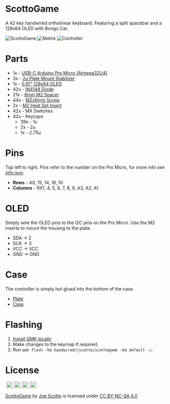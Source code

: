# ScottoGame

A 42 key handwired ortholinear keyboard. Featuring a split spacebar and a 128x64 OLED with Bongo Cat.

![ScottoGame](https://user-images.githubusercontent.com/8194147/193435831-0216b09f-f500-457c-bb8a-a558330e786e.jpg)
![Matrix](https://user-images.githubusercontent.com/8194147/193435827-86c512b3-368f-4385-937a-316ecfe61c94.jpg)
![Controller](https://user-images.githubusercontent.com/8194147/193435829-58c55a69-d7db-4ae8-ad00-207e046fd9d4.jpg)

    


# Parts

-   1x - [USB-C Arduino Pro Micro (Atmega32U4)](https://amzn.to/3UKt0MH)
-   3x - [2u Plate Mount Stabilizer](https://amzn.to/3xUEvHz)
-   1x - [0.91" 128x64 OLED](https://amzn.to/3dLG2ZU)
-   42x - [IN4148 Diode](https://amzn.to/3DMbQZ5)
-   21x - [8mm M2 Spacer](https://amzn.to/3r1xdxO)
-   44x - [M2x6mm Screw](https://amzn.to/3r1xdxO)
-   2x  - [M2 Heat Set Insert](https://amzn.to/3Cr1m05)
-   42x - MX Switches
-   42x - Keycaps
    -   39x - 1u
    -   2x - 2u
    -   1x - 2.75u

# Pins

Top left to right. Pins refer to the number on the Pro Micro, for more info see [info.json](QMK/info.json).

-   **Rows** - A0, 15, 14, 16, 10
-   **Columns** - RX1, 4, 5, 6, 7, 8, 9, A3, A2, A1

# OLED

Simply wire the OLED pins to the I2C pins on the Pro Micro. Use the M2 inserts to mount the housing to the plate.

-   SDA -> 2
-   SCK -> 3
-   VCC -> VCC
-   GND -> GND

# Case

The controller is simply hot glued into the bottom of the case.

-   [Plate](Case/ScottoGame%20-%20Plate.stl)
-   [Case](Case/ScottoGame%20-%20Case.stl)

# Flashing

1. [Install QMK locally](https://github.com/qmk/qmk_firmware)
2. Make changes to the keymap if required.
3. Run `qmk flash -kb handwired/jscotto/scottogame -km default -c`.

# License

<img style="height:22px!important;margin-left:3px;vertical-align:text-bottom;" src="https://mirrors.creativecommons.org/presskit/icons/cc.svg?ref=chooser-v1"><img style="height:22px!important;margin-left:3px;vertical-align:text-bottom;" src="https://mirrors.creativecommons.org/presskit/icons/by.svg?ref=chooser-v1"><img style="height:22px!important;margin-left:3px;vertical-align:text-bottom;" src="https://mirrors.creativecommons.org/presskit/icons/nc.svg?ref=chooser-v1"><img style="height:22px!important;margin-left:3px;vertical-align:text-bottom;" src="https://mirrors.creativecommons.org/presskit/icons/sa.svg?ref=chooser-v1"></a></p>

<p xmlns:cc="http://creativecommons.org/ns#" xmlns:dct="http://purl.org/dc/terms/"><a property="dct:title" rel="cc:attributionURL" href="https://github.com/joe-scotto/keyboards/tree/main/ScottoGame">ScottoGame</a> by <a rel="cc:attributionURL dct:creator" property="cc:attributionName" href="https://github.com/joe-scotto">Joe Scotto</a> is licensed under <a href="http://creativecommons.org/licenses/by-nc-sa/4.0/?ref=chooser-v1" target="_blank" rel="license noopener noreferrer" style="display:inline-block;">CC BY-NC-SA 4.0
